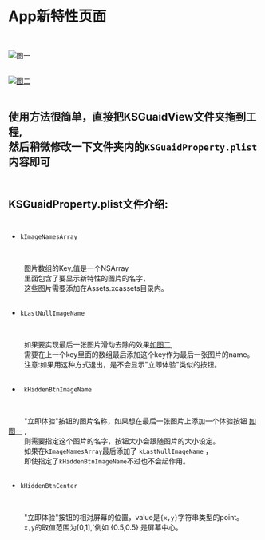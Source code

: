 # App新特性页面
<br/>
<span id = "pic1">

![图一](https://github.com/iCloudys/KSGuaidView/blob/master/Gif/QQ20170531-143315.gif)<br/><br/>

</span>
<a href="#pic2">

![图二](https://github.com/iCloudys/KSGuaidView/blob/master/Gif/QQ20170531-143634.gif)<br/><br/>
</a>

使用方法很简单，直接把KSGuaidView文件夹拖到工程,<br/>然后稍微修改一下文件夹内的```KSGuaidProperty.plist```内容即可<br>
<br/>
--------- 
## KSGuaidProperty.plist文件介绍:<br/><br/>
 * ```kImageNamesArray```
<br/>

         图片数组的Key,值是一个NSArray<br/> 
         里面包含了要显示新特性的图片的名字，<br/>
         这些图片需要添加在Assets.xcassets目录内。<br/><br/>
 
 * ```kLastNullImageName```
 
<br/>

         如果要实现最后一张图片滑动去除的效果[如图二](#pic2),<br/>
         需要在上一个key里面的数组最后添加这个key作为最后一张图片的name。<br/>
         注意:如果用这种方式退出，是不会显示"立即体验"类似的按钮。<br/><br/>

 
* ``` kHiddenBtnImageName```

<br/>

         "立即体验"按钮的图片名称，如果想在最后一张图片上添加一个体验按钮 [如图一](#pic1) ,<br/>
         则需要指定这个图片的名字，按钮大小会跟随图片的大小设定。<br/>
         如果在`kImageNamesArray`最后添加了 `kLastNullImageName` ，<br/>
         即使指定了`kHiddenBtnImageName`不过也不会起作用。<br/><br/>

 
*  ```kHiddenBtnCenter```

<br/>

         "立即体验"按钮的相对屏幕的位置，value是`{x,y}`字符串类型的point。<br/>
         `x,y`的取值范围为[0,1],`例如 {0.5,0.5} 是屏幕中心。<br/>

